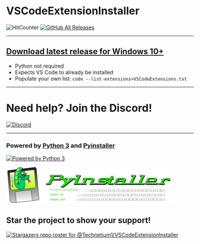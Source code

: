 # VSCodeExtensionInstaller

![HitCounter](https://hits.seeyoufarm.com/api/count/incr/badge.svg?url=https%3A%2F%2Fgithub.com%2FTechnetium1%2FVSCodeExtensionInstaller&count_bg=%2324CC11&title_bg=%23000000&icon=&icon_color=%23E7E7E7&title=Hits&edge_flat=false) [![GitHub All Releases](https://img.shields.io/github/downloads/Technetium1/VSCodeExtensionInstaller/total?color=24CC11&label=Total%20Downloads&logo=GitHub)](https://github.com/Technetium1/VSCodeExtensionInstaller/releases/latest)

---

## [Download latest release for Windows 10+](https://github.com/Technetium1/VSCodeExtensionInstaller/releases/latest/download/VSCodeExtensionInstaller.exe)
- Python not required
- Expects VS Code to already be installed
- Populate your own list: `code --list-extensions>VSCodeExtensions.txt`

---

# Need help? Join the Discord!
[![Discord](https://discordapp.com/api/guilds/260151582337794058/widget.png?style=banner3)](https://discord.com/widget?id=260151582337794058&theme=dark)

---
### Powered by [Python 3](https://www.python.org/) and [Pyinstaller](http://www.pyinstaller.org/)

[<img src="https://images-na.ssl-images-amazon.com/images/I/51UQmrmjMXL.png" width="200" height="200" alt="Powered by Python 3" title="Powered by Python 3">](https://www.python.org/)

[<img src="https://github.com/Technetium1/VSCodeExtensionInstaller/raw/master/PyinstallerTransparentLogoWide.png" width="450" height="100" alt="Powered by Pyinstaller" title="Powered by Pyinstaller">](https://www.pyinstaller.org/)

## Star the project to show your support!
[![Stargazers repo roster for @Technetium1/VSCodeExtensionInstaller](https://reporoster.com/stars/Technetium1/VSCodeExtensionInstaller)](https://github.com/Technetium1/VSCodeExtensionInstaller/stargazers)
